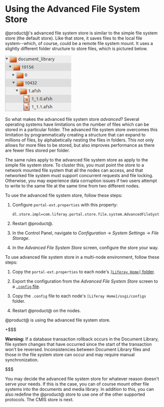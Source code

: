 # Using the Advanced File System Store

@product@'s advanced file system store is similar to the simple file system
store (the default store). Like that store, it saves files to the local file
system--which, of course, could be a remote file system mount. It uses a
slightly different folder structure to store files, which is pictured below. 

![Figure 1: The advanced file system store creates a more nested folder structure than the file system store.](../../../images/enterprise-adv-file-system-store.png)

So what makes the advanced file system store *advanced*? Several operating
systems have limitations on the number of files which can be stored in a
particular folder. The advanced file system store overcomes this limitation by
programmatically creating a structure that can expand to millions of files, by
alphabetically nesting the files in folders. This not only allows for more files
to be stored, but also improves performance as there are fewer files stored per
folder. 

The same rules apply to the advanced file system store as apply to the simple
file system store. To cluster this, you must point the store to a network
mounted file system that all the nodes can access, and that networked file
system must support concurrent requests and file locking. Otherwise, you may
experience data corruption issues if two users attempt to write to the same file
at the same time from two different nodes.

To use the advanced file system store, follow these steps:

1.  Configure `portal-ext.properties` with this property: 

        dl.store.impl=com.liferay.portal.store.file.system.AdvancedFileSystemStore

2.  Restart @product@.

3.  In the Control Panel, navigate to *Configuration* &rarr; *System
    Settings* &rarr; *File Storage*. 

4.  In the *Advanced File System Store* screen, configure the store your way. 

To use advanced file system store in a multi-node environment, follow these
steps:

1.  Copy the `portal-ext.properties` to each node's
    [`[Liferay Home]` folder](/discover/deployment/-/knowledge_base/7-1/installing-product#liferay-home). 

2.  Export the configuration from the *Advanced File System Store* screen to a 
    [`.config` file](/discover/portal/-/knowledge_base/7-1/configuration-files). 

3.  Copy the `.config` file to each node's `[Liferay Home]/osgi/configs` folder. 

4.  Restart @product@ on the nodes.
  
@product@ is using the advanced file system store. 

+$$$

**Warning:** If a database transaction rollback occurs in the Document Library,
file system changes that have occurred since the start of the transaction won't
be reversed. Inconsistencies between Document Library files and those in the
file system store can occur and may require manual synchronization. 

$$$

You may decide the advanced file system store for whatever reason doesn't serve
your needs. If this is the case, you can of course mount other file systems into
the documents and media library. In addition to this, you can also redefine the
@product@ store to use one of the other supported protocols. The CMIS store is
next. 

